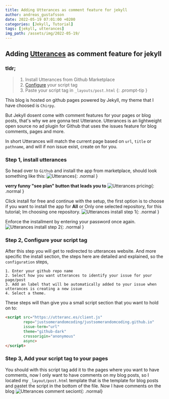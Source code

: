 ```yaml
---
title: Adding Utterances as comment feature for jekyll
author: andreas_gustafsson
date: 2022-05-19 07:01:00 +0200
categories: [Jekyll, Tutorial]
tags: [jekyll, utterances]
img_path: /assets/img/2022-05-19/
---
```


## Adding [Utterances](https://utteranc.es/) as comment feature for jekyll

### tldr; 
 >  1. Install Utterances from Github Marketplace
 >  2. [Configure](https://utteranc.es/) your script tag 
 >  3. Paste your script tag in `_layouts/post.html`
 {: .prompt-tip } 

This blog is hosted on github pages powered by Jekyll, my theme that I have choosed is `Chirpy`. 

But Jekyll dosent come with comment features for your pages or blog posts, that's why we are gonna test Utterance. Utterances is an lightweight open source no ad plugin for Github that uses the issues feature for blog comments, pages and more. 

In short Utterances will match the current page based on `url`, `title` or `pathname`, and will if non issue exist, create on for you. 

### Step 1, install utterances
So head over to `Github` and install the app from marketplace, should look something like this:
![Utterances](utterances_app.png){: .normal }

__verry funny "see plan" button that leads you to__
![Utterances pricing](utterances_app_pricing.png){: .normal }

Click install for free and continue with the setup, the first option is to choose if you want to install the app for __All__ or Only one selected repository, for this tutorial; Im choosing one repository. 
![Utterances install step 1](utterances_install_step_1.png){: .normal }

Enforce the installment by entering your password once again. 
![Utterances install step 2](utterances_install_step_2.png){: .normal }

### Step 2, Configure your script tag
After this step you will get to redirected to utterances website. And more specific the install section, the steps here are detailed and explained, so the `configuration` steps, 

    1. Enter your github repo name
    2. Select how you want utterances to identify your issue for your page/post
    3. Add an label that will be automatically added to your issue when utterances is creating a new issue
    4. Select a theme. 
   
These steps will than give you a small script section that you want to hold on to: 

```html
<script src="https://utteranc.es/client.js"
        repo="justsomerandomcoding/justsomerandomcoding.github.io"
        issue-term="url"
        theme="github-dark"
        crossorigin="anonymous"
        async>
</script>
```

### Step 3, Add your script tag to your pages
You should with this script tag add it to the pages where you want to have comments, now I only want to have comments on my blog posts, so I located my `_layout/post.html` template that is the template for blog posts and pastet the script in the bottom of the file. Now I have comments on the blog
![Utterances comment seciont](/utterances_comment.png){: .normal}

